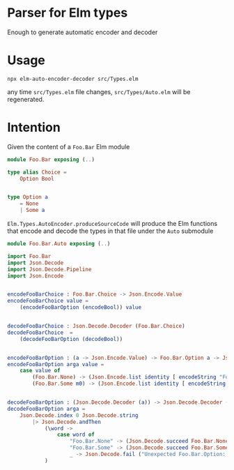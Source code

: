 # Parser for Elm types

Enough to generate automatic encoder and decoder

# Usage

```
npx elm-auto-encoder-decoder src/Types.elm
```

any time `src/Types.elm` file changes, `src/Types/Auto.elm` will be regenerated.

# Intention

Given the content of a `Foo.Bar` Elm module

``` elm
module Foo.Bar exposing (..)

type alias Choice =
    Option Bool


type Option a
    = None
    | Some a
```

`Elm.Types.AutoEncoder.produceSourceCode` will produce the Elm functions that encode and decode the types in that file under the `Auto` submodule

``` elm
module Foo.Bar.Auto exposing (..)

import Foo.Bar
import Json.Decode
import Json.Decode.Pipeline
import Json.Encode


encodeFooBarChoice : Foo.Bar.Choice -> Json.Encode.Value
encodeFooBarChoice value =
    (encodeFooBarOption (encodeBool)) value


decodeFooBarChoice : Json.Decode.Decoder (Foo.Bar.Choice)
decodeFooBarChoice  =
    (decodeFooBarOption (decodeBool))


encodeFooBarOption : (a -> Json.Encode.Value) -> Foo.Bar.Option a -> Json.Encode.Value
encodeFooBarOption arga value =
    case value of
        (Foo.Bar.None) -> (Json.Encode.list identity [ encodeString "Foo.Bar.None" ])
        (Foo.Bar.Some m0) -> (Json.Encode.list identity [ encodeString "Foo.Bar.Some", (arga m0) ])


decodeFooBarOption : (Json.Decode.Decoder (a)) -> Json.Decode.Decoder (Foo.Bar.Option a)
decodeFooBarOption arga =
    Json.Decode.index 0 Json.Decode.string
        |> Json.Decode.andThen
            (\word ->
                case word of
                    "Foo.Bar.None" -> (Json.Decode.succeed Foo.Bar.None)
                    "Foo.Bar.Some" -> (Json.Decode.succeed Foo.Bar.Some |> (Json.Decode.Pipeline.custom (Json.Decode.index 1 (arga))))
                    _ -> Json.Decode.fail ("Unexpected Foo.Bar.Option: " ++ word)
            )
```
